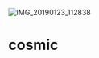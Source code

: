 ![IMG_20190123_112838](https://user-images.githubusercontent.com/90452338/132841649-56828ee0-4e69-4e18-beef-ab7122d6f94e.jpg)
# cosmic
